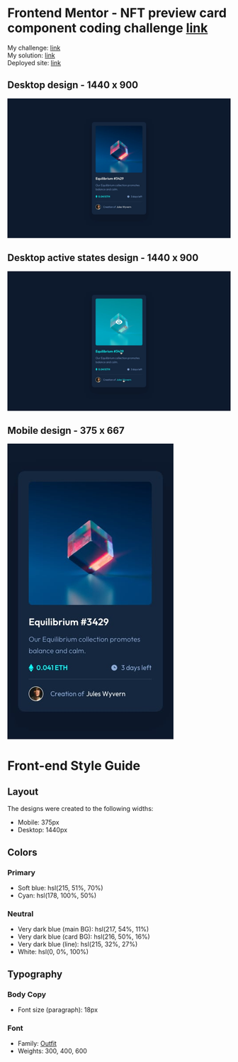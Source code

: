 # Frontend Mentor - NFT preview card component coding challenge [link](https://www.frontendmentor.io/challenges/nft-preview-card-component-SbdUL_w0U)

My challenge: [link](https://www.frontendmentor.io/challenges/nft-preview-card-component-SbdUL_w0U/hub/nft-preview-card-component-jOPCcu4CN)
<br/>
My solution: [link](#)
<br/>
Deployed site: [link](#)

## Desktop design - 1440 x 900
![](./design/desktop-design.jpg)

## Desktop active states design - 1440 x 900
![](./design/active-states.jpg)

## Mobile design - 375 x 667
![](./design/mobile-design.jpg)

# Front-end Style Guide

## Layout

The designs were created to the following widths:

- Mobile: 375px
- Desktop: 1440px

## Colors

### Primary

- Soft blue: hsl(215, 51%, 70%)
- Cyan: hsl(178, 100%, 50%)

### Neutral

- Very dark blue (main BG): hsl(217, 54%, 11%)
- Very dark blue (card BG): hsl(216, 50%, 16%)
- Very dark blue (line): hsl(215, 32%, 27%)
- White: hsl(0, 0%, 100%)

## Typography

### Body Copy

- Font size (paragraph): 18px

### Font

- Family: [Outfit](https://fonts.google.com/specimen/Outfit)
- Weights: 300, 400, 600
